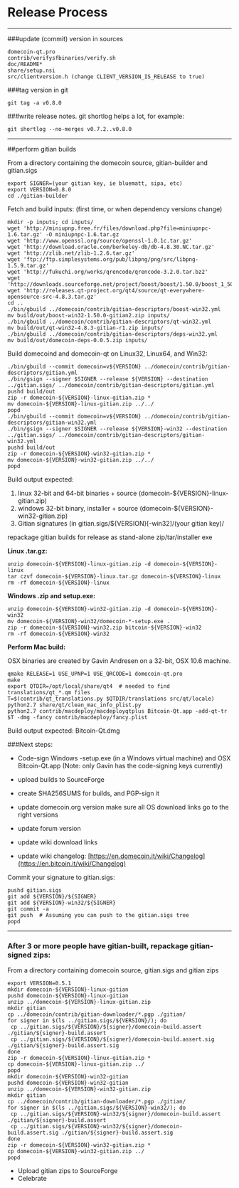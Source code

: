 Release Process
====================

* * *

###update (commit) version in sources


	domecoin-qt.pro
	contrib/verifysfbinaries/verify.sh
	doc/README*
	share/setup.nsi
	src/clientversion.h (change CLIENT_VERSION_IS_RELEASE to true)

###tag version in git

	git tag -a v0.8.0

###write release notes. git shortlog helps a lot, for example:

	git shortlog --no-merges v0.7.2..v0.8.0

* * *

##perform gitian builds

 From a directory containing the domecoin source, gitian-builder and gitian.sigs
  
	export SIGNER=(your gitian key, ie bluematt, sipa, etc)
	export VERSION=0.8.0
	cd ./gitian-builder

 Fetch and build inputs: (first time, or when dependency versions change)

	mkdir -p inputs; cd inputs/
	wget 'http://miniupnp.free.fr/files/download.php?file=miniupnpc-1.6.tar.gz' -O miniupnpc-1.6.tar.gz
	wget 'http://www.openssl.org/source/openssl-1.0.1c.tar.gz'
	wget 'http://download.oracle.com/berkeley-db/db-4.8.30.NC.tar.gz'
	wget 'http://zlib.net/zlib-1.2.6.tar.gz'
	wget 'ftp://ftp.simplesystems.org/pub/libpng/png/src/libpng-1.5.9.tar.gz'
	wget 'http://fukuchi.org/works/qrencode/qrencode-3.2.0.tar.bz2'
	wget 'http://downloads.sourceforge.net/project/boost/boost/1.50.0/boost_1_50_0.tar.bz2'
	wget 'http://releases.qt-project.org/qt4/source/qt-everywhere-opensource-src-4.8.3.tar.gz'
	cd ..
	./bin/gbuild ../domecoin/contrib/gitian-descriptors/boost-win32.yml
	mv build/out/boost-win32-1.50.0-gitian2.zip inputs/
	./bin/gbuild ../domecoin/contrib/gitian-descriptors/qt-win32.yml
	mv build/out/qt-win32-4.8.3-gitian-r1.zip inputs/
	./bin/gbuild ../domecoin/contrib/gitian-descriptors/deps-win32.yml
	mv build/out/domecoin-deps-0.0.5.zip inputs/

 Build domecoind and domecoin-qt on Linux32, Linux64, and Win32:
  
	./bin/gbuild --commit domecoin=v${VERSION} ../domecoin/contrib/gitian-descriptors/gitian.yml
	./bin/gsign --signer $SIGNER --release ${VERSION} --destination ../gitian.sigs/ ../domecoin/contrib/gitian-descriptors/gitian.yml
	pushd build/out
	zip -r domecoin-${VERSION}-linux-gitian.zip *
	mv domecoin-${VERSION}-linux-gitian.zip ../../
	popd
	./bin/gbuild --commit domecoin=v${VERSION} ../domecoin/contrib/gitian-descriptors/gitian-win32.yml
	./bin/gsign --signer $SIGNER --release ${VERSION}-win32 --destination ../gitian.sigs/ ../domecoin/contrib/gitian-descriptors/gitian-win32.yml
	pushd build/out
	zip -r domecoin-${VERSION}-win32-gitian.zip *
	mv domecoin-${VERSION}-win32-gitian.zip ../../
	popd

  Build output expected:

  1. linux 32-bit and 64-bit binaries + source (domecoin-${VERSION}-linux-gitian.zip)
  2. windows 32-bit binary, installer + source (domecoin-${VERSION}-win32-gitian.zip)
  3. Gitian signatures (in gitian.sigs/${VERSION}[-win32]/(your gitian key)/

repackage gitian builds for release as stand-alone zip/tar/installer exe

**Linux .tar.gz:**

	unzip domecoin-${VERSION}-linux-gitian.zip -d domecoin-${VERSION}-linux
	tar czvf domecoin-${VERSION}-linux.tar.gz domecoin-${VERSION}-linux
	rm -rf domecoin-${VERSION}-linux

**Windows .zip and setup.exe:**

	unzip domecoin-${VERSION}-win32-gitian.zip -d domecoin-${VERSION}-win32
	mv domecoin-${VERSION}-win32/domecoin-*-setup.exe .
	zip -r domecoin-${VERSION}-win32.zip bitcoin-${VERSION}-win32
	rm -rf domecoin-${VERSION}-win32

**Perform Mac build:**

  OSX binaries are created by Gavin Andresen on a 32-bit, OSX 10.6 machine.

	qmake RELEASE=1 USE_UPNP=1 USE_QRCODE=1 domecoin-qt.pro
	make
	export QTDIR=/opt/local/share/qt4  # needed to find translations/qt_*.qm files
	T=$(contrib/qt_translations.py $QTDIR/translations src/qt/locale)
	python2.7 share/qt/clean_mac_info_plist.py
	python2.7 contrib/macdeploy/macdeployqtplus Bitcoin-Qt.app -add-qt-tr $T -dmg -fancy contrib/macdeploy/fancy.plist

 Build output expected: Bitcoin-Qt.dmg

###Next steps:

* Code-sign Windows -setup.exe (in a Windows virtual machine) and
  OSX Bitcoin-Qt.app (Note: only Gavin has the code-signing keys currently)

* upload builds to SourceForge

* create SHA256SUMS for builds, and PGP-sign it

* update domecoin.org version
  make sure all OS download links go to the right versions

* update forum version

* update wiki download links

* update wiki changelog: [https://en.domecoin.it/wiki/Changelog](https://en.bitcoin.it/wiki/Changelog)

Commit your signature to gitian.sigs:

	pushd gitian.sigs
	git add ${VERSION}/${SIGNER}
	git add ${VERSION}-win32/${SIGNER}
	git commit -a
	git push  # Assuming you can push to the gitian.sigs tree
	popd

-------------------------------------------------------------------------

### After 3 or more people have gitian-built, repackage gitian-signed zips:

From a directory containing domecoin source, gitian.sigs and gitian zips

	export VERSION=0.5.1
	mkdir domecoin-${VERSION}-linux-gitian
	pushd domecoin-${VERSION}-linux-gitian
	unzip ../domecoin-${VERSION}-linux-gitian.zip
	mkdir gitian
	cp ../domecoin/contrib/gitian-downloader/*.pgp ./gitian/
	for signer in $(ls ../gitian.sigs/${VERSION}/); do
	 cp ../gitian.sigs/${VERSION}/${signer}/domecoin-build.assert ./gitian/${signer}-build.assert
	 cp ../gitian.sigs/${VERSION}/${signer}/domecoin-build.assert.sig ./gitian/${signer}-build.assert.sig
	done
	zip -r domecoin-${VERSION}-linux-gitian.zip *
	cp domecoin-${VERSION}-linux-gitian.zip ../
	popd
	mkdir domecoin-${VERSION}-win32-gitian
	pushd domecoin-${VERSION}-win32-gitian
	unzip ../domecoin-${VERSION}-win32-gitian.zip
	mkdir gitian
	cp ../domecoin/contrib/gitian-downloader/*.pgp ./gitian/
	for signer in $(ls ../gitian.sigs/${VERSION}-win32/); do
	 cp ../gitian.sigs/${VERSION}-win32/${signer}/domecoin-build.assert ./gitian/${signer}-build.assert
	 cp ../gitian.sigs/${VERSION}-win32/${signer}/domecoin-build.assert.sig ./gitian/${signer}-build.assert.sig
	done
	zip -r domecoin-${VERSION}-win32-gitian.zip *
	cp domecoin-${VERSION}-win32-gitian.zip ../
	popd

- Upload gitian zips to SourceForge
- Celebrate 

